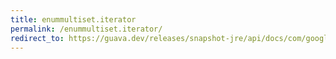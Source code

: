 ```yaml
---
title: enummultiset.iterator
permalink: /enummultiset.iterator/
redirect_to: https://guava.dev/releases/snapshot-jre/api/docs/com/google/common/collect/EnumMultiset.html#iterator--
---
```

